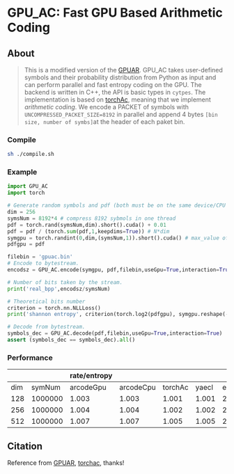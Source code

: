# GPU_AC: Fast GPU Based Arithmetic Coding

## About

> This is a modified version of the [GPUAR](https://github.com/jiahansu/GPUAR). GPU_AC takes user-defined symbols and their probability distribution from Python as input and can perform parallel and fast entropy coding on the GPU. The backend is written in C++, the API is basic types in ``cytpes``. The implementation is based on [torchAc](https://github.com/fab-jul/torchac), meaning that we implement _arithmetic coding_. We encode a PACKET of symbols with ``UNCOMPRESSED_PACKET_SIZE=8192`` in parallel and append 4 bytes ``[bin size, number of symbs]``at the header of each paket bin.

### Compile

```bash
sh ./compile.sh
```

### Example

```python
import GPU_AC
import torch 

# Generate random symbols and pdf (both must be on the same device/CPU and in uint16).
dim = 256
symsNum = 8192*4 # compress 8192 sybmols in one thread
pdf = torch.rand(symsNum,dim).short().cuda() + 0.01
pdf = pdf / (torch.sum(pdf,1,keepdims=True)) # N*dim
symgpu = torch.randint(0,dim,(symsNum,1)).short().cuda() # max_value of symbols < dim
pdfgpu = pdf

filebin = 'gpuac.bin'
# Encode to bytestream.
encodsz = GPU_AC.encode(symgpu, pdf,filebin,useGpu=True,interaction=True)

# Number of bits taken by the stream.
print('real_bpp',encodsz/symsNum)

# Theoretical bits number
criterion = torch.nn.NLLLoss()
print('shannon entropy', criterion(torch.log2(pdfgpu), symgpu.reshape(-1).long()))

# Decode from bytestream.
symbols_dec = GPU_AC.decode(pdf,filebin,useGpu=True,interaction=True)
assert (symbols_dec == symbols_dec).all()
```

### Performance


|     |         | rate/entropy |           |         |       |         | time(s)   |           |         |       |             |
| --- | ------- | ------------ | --------- | ------- | ----- | ------- | --------- | --------- | ------- | ----- | ----------- |
| dim | symNum  | arcodeGpu    | arcodeCpu | torchAc | yaecl | entropy | arcodeGpu | arcodeCpu | torchAc | yaecl | torchAcw/io |
| 128 | 1000000 | 1.003        | 1.003     | 1.001   | 1.001 | 2.369   | 0.183     | 1.004     | 1.207   | 1.059 | 0.933       |
| 256 | 1000000 | 1.004        | 1.004     | 1.002   | 1.002 | 2.382   | 0.236     | 1.88      | 2.2     | 1.977 | 1.675       |
| 512 | 1000000 | 1.007        | 1.007     | 1.005   | 1.005 | 2.388   | 0.376     | 3.43      | 4.14    | 3.577 | 2.975       |

## Citation

Reference from [GPUAR](https://github.com/jiahansu/GPUAR), [torchac](https://github.com/fab-jul/torchac), thanks!

